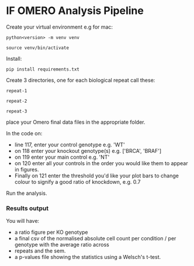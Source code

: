 # IF OMERO Analysis Pipeline

Create your virtual environment e.g for mac:

    python<version> -m venv venv

    source venv/bin/activate

Install:

    pip install requirements.txt
    
Create 3 directories, one for each biological repeat call these:
    
    repeat-1

    repeat-2

    repeat-3

place your Omero final data files in the appropriate folder.

In the code on:
- line 117, enter your control genotype e.g. 'WT'
- on 118 enter your knockout genotype(s) e.g. ['BRCA', 'BRAF']
- on 119 enter your main control e.g. 'NT' 
- on 120 enter all your controls in the order you would like them to appear in figures. 
- Finally on 121 enter the threshold you'd like your plot bars to change colour to signify a good ratio of knockdown, 
e.g. 0.7

Run the analysis.

### Results output
You will have:

- a ratio figure per KO genotype
- a final csv of the normalised absolute cell count per condition / per genotype with the average ratio across 
- repeats and the sem.
- a p-values file showing the statistics using a Welsch's t-test.
